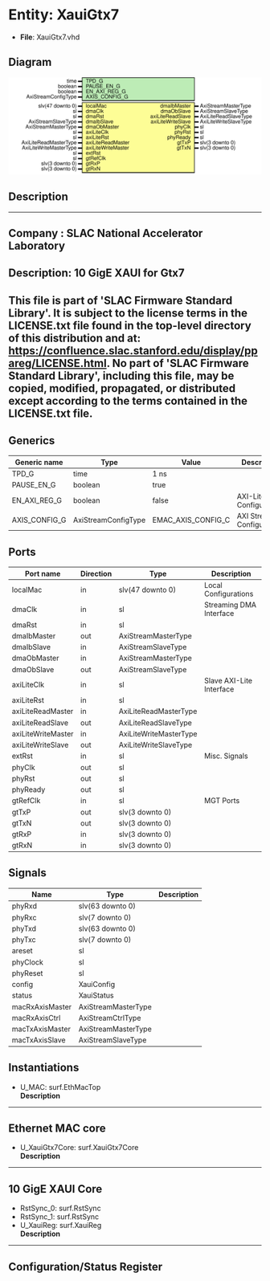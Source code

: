 # Entity: XauiGtx7

- **File**: XauiGtx7.vhd
## Diagram

![Diagram](XauiGtx7.svg "Diagram")
## Description

-----------------------------------------------------------------------------
 Company    : SLAC National Accelerator Laboratory
-----------------------------------------------------------------------------
 Description: 10 GigE XAUI for Gtx7
-----------------------------------------------------------------------------
 This file is part of 'SLAC Firmware Standard Library'.
 It is subject to the license terms in the LICENSE.txt file found in the
 top-level directory of this distribution and at:
    https://confluence.slac.stanford.edu/display/ppareg/LICENSE.html.
 No part of 'SLAC Firmware Standard Library', including this file,
 may be copied, modified, propagated, or distributed except according to
 the terms contained in the LICENSE.txt file.
-----------------------------------------------------------------------------
## Generics

| Generic name  | Type                | Value              | Description                   |
| ------------- | ------------------- | ------------------ | ----------------------------- |
| TPD_G         | time                | 1 ns               |                               |
| PAUSE_EN_G    | boolean             | true               |                               |
| EN_AXI_REG_G  | boolean             | false              | AXI-Lite Configurations       |
| AXIS_CONFIG_G | AxiStreamConfigType | EMAC_AXIS_CONFIG_C | AXI Streaming Configurations  |
## Ports

| Port name          | Direction | Type                   | Description              |
| ------------------ | --------- | ---------------------- | ------------------------ |
| localMac           | in        | slv(47 downto 0)       | Local Configurations     |
| dmaClk             | in        | sl                     | Streaming DMA Interface  |
| dmaRst             | in        | sl                     |                          |
| dmaIbMaster        | out       | AxiStreamMasterType    |                          |
| dmaIbSlave         | in        | AxiStreamSlaveType     |                          |
| dmaObMaster        | in        | AxiStreamMasterType    |                          |
| dmaObSlave         | out       | AxiStreamSlaveType     |                          |
| axiLiteClk         | in        | sl                     | Slave AXI-Lite Interface |
| axiLiteRst         | in        | sl                     |                          |
| axiLiteReadMaster  | in        | AxiLiteReadMasterType  |                          |
| axiLiteReadSlave   | out       | AxiLiteReadSlaveType   |                          |
| axiLiteWriteMaster | in        | AxiLiteWriteMasterType |                          |
| axiLiteWriteSlave  | out       | AxiLiteWriteSlaveType  |                          |
| extRst             | in        | sl                     | Misc. Signals            |
| phyClk             | out       | sl                     |                          |
| phyRst             | out       | sl                     |                          |
| phyReady           | out       | sl                     |                          |
| gtRefClk           | in        | sl                     | MGT Ports                |
| gtTxP              | out       | slv(3 downto 0)        |                          |
| gtTxN              | out       | slv(3 downto 0)        |                          |
| gtRxP              | in        | slv(3 downto 0)        |                          |
| gtRxN              | in        | slv(3 downto 0)        |                          |
## Signals

| Name            | Type                | Description |
| --------------- | ------------------- | ----------- |
| phyRxd          | slv(63 downto 0)    |             |
| phyRxc          | slv(7 downto 0)     |             |
| phyTxd          | slv(63 downto 0)    |             |
| phyTxc          | slv(7 downto 0)     |             |
| areset          | sl                  |             |
| phyClock        | sl                  |             |
| phyReset        | sl                  |             |
| config          | XauiConfig          |             |
| status          | XauiStatus          |             |
| macRxAxisMaster | AxiStreamMasterType |             |
| macRxAxisCtrl   | AxiStreamCtrlType   |             |
| macTxAxisMaster | AxiStreamMasterType |             |
| macTxAxisSlave  | AxiStreamSlaveType  |             |
## Instantiations

- U_MAC: surf.EthMacTop
</br>**Description**
------------------
 Ethernet MAC core
------------------

- U_XauiGtx7Core: surf.XauiGtx7Core
</br>**Description**
------------------
 10 GigE XAUI Core
------------------

- RstSync_0: surf.RstSync
- RstSync_1: surf.RstSync
- U_XauiReg: surf.XauiReg
</br>**Description**
------------------------------
 Configuration/Status Register
------------------------------

